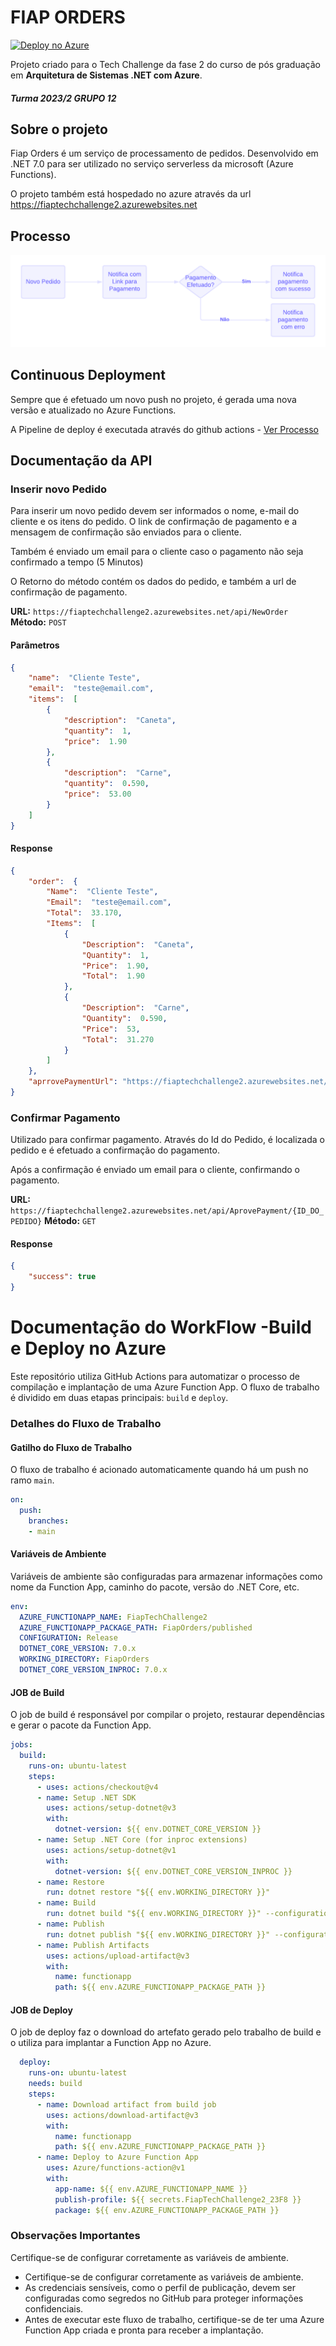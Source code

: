 # FIAP ORDERS

[![Deploy no Azure](https://github.com/egasparotto/Fiap-TechChallenge2/actions/workflows/FiapTechChallenge2.yml/badge.svg)](https://github.com/egasparotto/Fiap-TechChallenge2/actions/workflows/FiapTechChallenge2.yml)

Projeto criado para o Tech Challenge da fase 2 do curso de pós graduação em **Arquitetura de Sistemas .NET com Azure**.
##### Turma **2023/2 GRUPO 12**

## Sobre o projeto
Fiap Orders é um serviço de processamento de pedidos. Desenvolvido em .NET 7.0 para ser utilizado no serviço serverless da microsoft (Azure Functions).

O projeto também está hospedado no azure através da url https://fiaptechchallenge2.azurewebsites.net

## Processo
 ![Processo do serivço](https://raw.githubusercontent.com/egasparotto/Fiap-TechChallenge2/main/processo.png)


## Continuous Deployment

Sempre que é efetuado um novo push no projeto, é gerada uma nova versão e atualizado no Azure Functions.

A Pipeline de deploy é executada através do github actions - [Ver Processo](https://github.com/egasparotto/Fiap-TechChallenge2/actions)

## Documentação da API

### Inserir novo Pedido

Para inserir um novo pedido devem ser informados o nome, e-mail do cliente e os itens do pedido.
O link de confirmação de pagamento e a mensagem de confirmação são enviados para o cliente.

Também é enviado um email para o cliente caso o pagamento não seja confirmado a tempo (5 Minutos)

O Retorno do método contém os dados do pedido, e também a url de confirmação de pagamento.

**URL:**  `https://fiaptechchallenge2.azurewebsites.net/api/NewOrder`
**Método:** `POST`

#### Parâmetros

```json
{
	"name":  "Cliente Teste",
	"email":  "teste@email.com",
	"items":  [
		{
			"description":  "Caneta",
			"quantity":  1,
			"price":  1.90
		},
		{
			"description":  "Carne",
			"quantity":  0.590,
			"price":  53.00
		}
	]
}
```

#### Response
```json
{
	"order":  {
		"Name":  "Cliente Teste",
		"Email":  "teste@email.com",
		"Total":  33.170,
		"Items":  [
			{
				"Description":  "Caneta",
				"Quantity":  1,
				"Price":  1.90,
				"Total":  1.90
			},
			{
				"Description":  "Carne",
				"Quantity":  0.590,
				"Price":  53,
				"Total":  31.270
			}
		]
	},
	"aprrovePaymentUrl": "https://fiaptechchallenge2.azurewebsites.net/api/AprovePayment/4314da8575834148a6b5212d42669d5e"
}
```

### Confirmar Pagamento

Utilizado para confirmar pagamento.
Através do Id do Pedido, é localizada o pedido e é efetuado a confirmação do pagamento.

Após a confirmação é enviado um email para o cliente, confirmando o pagamento.

**URL:**  `https://fiaptechchallenge2.azurewebsites.net/api/AprovePayment/{ID_DO_PEDIDO}`
**Método:** `GET`

#### Response
```json
{
	"success": true
}
```


# Documentação do WorkFlow -Build e Deploy no Azure

Este repositório utiliza GitHub Actions para automatizar o processo de compilação e implantação de uma Azure Function App. O fluxo de trabalho é dividido em duas etapas principais: `build` e `deploy`.

### Detalhes do Fluxo de Trabalho

#### Gatilho do Fluxo de Trabalho

O fluxo de trabalho é acionado automaticamente quando há um push no ramo `main`.

```yaml
on:
  push:
    branches:
    - main
```

#### Variáveis de Ambiente
Variáveis de ambiente são configuradas para armazenar informações como nome da Function App, caminho do pacote, versão do .NET Core, etc.

```yaml
env:
  AZURE_FUNCTIONAPP_NAME: FiapTechChallenge2
  AZURE_FUNCTIONAPP_PACKAGE_PATH: FiapOrders/published
  CONFIGURATION: Release
  DOTNET_CORE_VERSION: 7.0.x
  WORKING_DIRECTORY: FiapOrders
  DOTNET_CORE_VERSION_INPROC: 7.0.x
```

#### JOB de Build
O job de build é responsável por compilar o projeto, restaurar dependências e gerar o pacote da Function App.

```yaml
jobs:
  build:
    runs-on: ubuntu-latest
    steps:
      - uses: actions/checkout@v4
      - name: Setup .NET SDK
        uses: actions/setup-dotnet@v3
        with:
          dotnet-version: ${{ env.DOTNET_CORE_VERSION }}
      - name: Setup .NET Core (for inproc extensions)
        uses: actions/setup-dotnet@v1
        with:
          dotnet-version: ${{ env.DOTNET_CORE_VERSION_INPROC }}
      - name: Restore
        run: dotnet restore "${{ env.WORKING_DIRECTORY }}"
      - name: Build
        run: dotnet build "${{ env.WORKING_DIRECTORY }}" --configuration ${{ env.CONFIGURATION }} --no-restore
      - name: Publish
        run: dotnet publish "${{ env.WORKING_DIRECTORY }}" --configuration ${{ env.CONFIGURATION }} --no-build --output "${{ env.AZURE_FUNCTIONAPP_PACKAGE_PATH }}"
      - name: Publish Artifacts
        uses: actions/upload-artifact@v3
        with:
          name: functionapp
          path: ${{ env.AZURE_FUNCTIONAPP_PACKAGE_PATH }}

```

#### JOB de Deploy
O job de deploy faz o download do artefato gerado pelo trabalho de build e o utiliza para implantar a Function App no Azure.

```yaml
  deploy:
    runs-on: ubuntu-latest
    needs: build
    steps:
      - name: Download artifact from build job
        uses: actions/download-artifact@v3
        with:
          name: functionapp
          path: ${{ env.AZURE_FUNCTIONAPP_PACKAGE_PATH }}
      - name: Deploy to Azure Function App
        uses: Azure/functions-action@v1
        with:
          app-name: ${{ env.AZURE_FUNCTIONAPP_NAME }}
          publish-profile: ${{ secrets.FiapTechChallenge2_23F8 }}
          package: ${{ env.AZURE_FUNCTIONAPP_PACKAGE_PATH }}

```

### Observações Importantes
Certifique-se de configurar corretamente as variáveis de ambiente.

* Certifique-se de configurar corretamente as variáveis de ambiente.
* As credenciais sensíveis, como o perfil de publicação, devem ser configuradas como segredos no GitHub para proteger informações confidenciais.
* Antes de executar este fluxo de trabalho, certifique-se de ter uma Azure Function App criada e pronta para receber a implantação.
